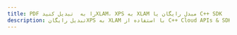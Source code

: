 ---title: PDF را به  تبدیل کنیدXLAM، XPS به XLAM مبدل رایگان یا C++ SDKdescription: تبدیل رایگانXPS به XLAM با استفاده از C++ Cloud APIs & SDK همچنین اسناد PDF را در Cloud ایجاد، ویرایش و رندر کنید.---